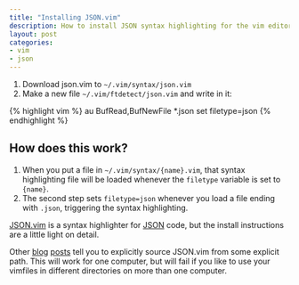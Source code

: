 ```yaml
---
title: "Installing JSON.vim"
description: How to install JSON syntax highlighting for the vim editor
layout: post
categories:
- vim
- json
---
```


1. Download json.vim to `~/.vim/syntax/json.vim`  
2. Make a new file `~/.vim/ftdetect/json.vim` and write in it:

{% highlight vim %}
au BufRead,BufNewFile *.json set filetype=json
{% endhighlight %}

## How does this work?

1. When you put a file in `~/.vim/syntax/{name}.vim`, that syntax highlighting
   file will be loaded whenever the `filetype` variable is set to `{name}`.
2. The second step sets `filetype=json` whenever you load a file ending with
   `.json`, triggering the syntax highlighting.

[JSON.vim](http://www.vim.org/scripts/script.php?script_id=1945) is a syntax
highlighter for [JSON](http://json.org) code, but the install instructions are
a little light on detail.

Other 
[blog](http://blog.graphtech.co.il/editing-json-files-in-vim/)
[posts](http://bradmontgomery.blogspot.com/2010/01/add-json-syntax-highlighting-in-vim-on.html)
tell you to explicitly source JSON.vim from some explicit path. This will work
for one computer, but will fail if you like to use your vimfiles in different
directories on more than one computer.
